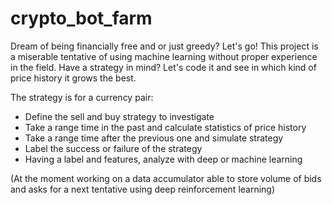 # crypto_bot_farm
Dream of being financially free and or just greedy? Let's go!
This project is a miserable tentative of using machine learning without proper experience in the field.
Have a strategy in mind? Let's code it and see in which kind of price history it grows the best.

The strategy is for a currency pair:
  - Define the sell and buy strategy to investigate
  - Take a range time in the past and calculate statistics of price history
  - Take a range time after the previous one and simulate strategy
  - Label the success or failure of the strategy
  - Having a label and features, analyze with deep or machine learning

(At the moment working on a data accumulator able to store volume of bids and asks for a next tentative using deep reinforcement learning)
